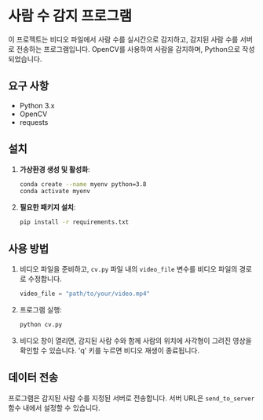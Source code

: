 # 사람 수 감지 프로그램

이 프로젝트는 비디오 파일에서 사람 수를 실시간으로 감지하고, 감지된 사람 수를 서버로 전송하는 프로그램입니다. OpenCV를 사용하여 사람을 감지하며, Python으로 작성되었습니다.

## 요구 사항

- Python 3.x
- OpenCV
- requests

## 설치

1. **가상환경 생성 및 활성화**:
   ```bash
   conda create --name myenv python=3.8
   conda activate myenv
   ```

2. **필요한 패키지 설치**:
   ```bash
   pip install -r requirements.txt
   ```

## 사용 방법

1. 비디오 파일을 준비하고, `cv.py` 파일 내의 `video_file` 변수를 비디오 파일의 경로로 수정합니다.
   ```python
   video_file = "path/to/your/video.mp4"
   ```

2. 프로그램 실행:
   ```bash
   python cv.py
   ```

3. 비디오 창이 열리면, 감지된 사람 수와 함께 사람의 위치에 사각형이 그려진 영상을 확인할 수 있습니다. 'q' 키를 누르면 비디오 재생이 종료됩니다.

## 데이터 전송

프로그램은 감지된 사람 수를 지정된 서버로 전송합니다. 서버 URL은 `send_to_server` 함수 내에서 설정할 수 있습니다.